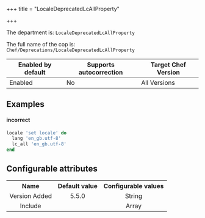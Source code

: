 +++
title = "LocaleDeprecatedLcAllProperty"

+++

<!-- This content is automatically generated. See https://github.com/chef/chef-web-docs/blob/main/generated/README.md -->

The department is: `LocaleDeprecatedLcAllProperty`

The full name of the cop is: `Chef/Deprecations/LocaleDeprecatedLcAllProperty`

| Enabled by default | Supports autocorrection | Target Chef Version |
| --- | --- | --- |
| Enabled | No | All Versions |

## Examples


#### incorrect

```ruby
locale 'set locale' do
  lang 'en_gb.utf-8'
  lc_all 'en_gb.utf-8'
end
```

## Configurable attributes

<table>
<tbody><tr>
<th>Name</th>
<th>Default value</th>
<th>Configurable values</th>
</tr>
<tr>
<td style="text-align:center">Version Added</td>
<td style="text-align:center">5.5.0</td>
<td style="text-align:center">String</td>
</tr>
<tr><td style="text-align:center">Include</td>
<td style="text-align:center"><ul>
</ul>
</td>
<td style="text-align:center">Array</td>
</tr></tbody></table>
